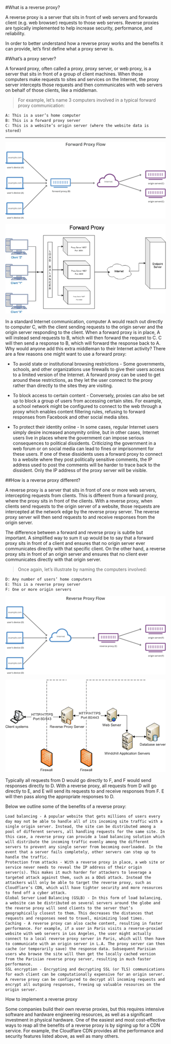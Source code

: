 #What is a reverse proxy?

A reverse proxy is a server that sits in front of web servers and forwards client (e.g. web browser)
requests to those web servers. Reverse proxies are typically implemented to help increase security,
performance, and reliability.

In order to better understand how a reverse proxy works and the benefits it can provide,
let’s first define what a proxy server is.

#What’s a proxy server?

A forward proxy, often called a proxy, proxy server, or web proxy, is a server that sits in front of a
group of client machines. When those computers make requests to sites and services on the Internet,
the proxy server intercepts those requests and then communicates with web servers on behalf of those
clients, like a middleman.

>For example, let’s name 3 computers involved in a typical forward proxy communication:


    A: This is a user’s home computer
    B: This is a forward proxy server
    C: This is a website’s origin server (where the website data is stored)

---

![example](./11.svg)


![example](./1.jpg)


In a standard Internet communication, computer A would reach out directly to computer C,
with the client sending requests to the origin server and the origin server responding to the client.
When a forward proxy is in place, A will instead send requests to B, which will then forward
the request to C. C will then send a response to B, which will forward the response back to A.
Why would anyone add this extra middleman to their Internet activity? There are a few reasons one might want to use a forward proxy:

-   To avoid state or institutional browsing restrictions - Some governments, schools, and other
    organizations use firewalls to give their users access to a limited version of the Internet.
    A forward proxy can be used to get around these restrictions, as they let the user connect to
    the proxy rather than directly to the sites they are visiting.

-   To block access to certain content - Conversely, proxies can also be set up to block a group of
     users from accessing certain sites.
     For example, a school network might be configured to
     connect to the web through a proxy which enables content filtering rules, refusing to
     forward responses from Facebook and other social media sites.

-   To protect their identity online - In some cases, regular Internet users simply desire increased
    anonymity online, but in other cases, Internet users live in places where the
    government can impose serious consequences to political dissidents.
    Criticizing the government in a web forum or on social media can lead to fines or
    imprisonment for these users. If one of these dissidents uses a forward proxy to connect
    to a website where they post politically sensitive comments, the IP address
    used to post the comments will be harder to trace back to the dissident.
    Only the IP address of the proxy server will be visible.

##How is a reverse proxy different?

A reverse proxy is a server that sits in front of one or more web servers, intercepting requests
from clients. This is different from a forward proxy, where the proxy sits in front of the clients.
With a reverse proxy, when clients send requests to the origin server of a website, those requests are
intercepted at the network edge by the reverse proxy server.
The reverse proxy server will then send requests to and receive responses from the origin server.

The difference between a forward and reverse proxy is subtle but important.
A simplified way to sum it up would be to say that a forward proxy sits in front of a
client and ensures that no origin server ever communicates directly with that specific client.
On the other hand, a reverse proxy sits in front of an origin server and ensures that
no client ever communicates directly with that origin server.

> Once again, let’s illustrate by naming the computers involved:

    D: Any number of users’ home computers
    E: This is a reverse proxy server
    F: One or more origin servers


![example2](./22.svg)

![example2](./2.gif)


Typically all requests from D would go directly to F, and F would send responses directly to D.
With a reverse proxy, all requests from D will go directly to E, and E will send its requests to
and receive responses from F. E will then pass along the appropriate responses to D.

Below we outline some of the benefits of a reverse proxy:

    Load balancing - A popular website that gets millions of users every day may not be able to handle all of its incoming site traffic with a single origin server. Instead, the site can be distributed among a pool of different servers, all handling requests for the same site. In this case, a reverse proxy can provide a load balancing solution which will distribute the incoming traffic evenly among the different servers to prevent any single server from becoming overloaded. In the event that a server fails completely, other servers can step up to handle the traffic.
    Protection from attacks - With a reverse proxy in place, a web site or service never needs to reveal the IP address of their origin server(s). This makes it much harder for attackers to leverage a targeted attack against them, such as a DDoS attack. Instead the attackers will only be able to target the reverse proxy, such as Cloudflare’s CDN, which will have tighter security and more resources to fend off a cyber attack.
    Global Server Load Balancing (GSLB) - In this form of load balancing, a website can be distributed on several servers around the globe and the reverse proxy will send clients to the server that’s geographically closest to them. This decreases the distances that requests and responses need to travel, minimizing load times.
    Caching - A reverse proxy can also cache content, resulting in faster performance. For example, if a user in Paris visits a reverse-proxied website with web servers in Los Angeles, the user might actually connect to a local reverse proxy server in Paris, which will then have to communicate with an origin server in L.A. The proxy server can then cache (or temporarily save) the response data. Subsequent Parisian users who browse the site will then get the locally cached version from the Parisian reverse proxy server, resulting in much faster performance.
    SSL encryption - Encrypting and decrypting SSL (or TLS) communications for each client can be computationally expensive for an origin server. A reverse proxy can be configured to decrypt all incoming requests and encrypt all outgoing responses, freeing up valuable resources on the origin server.

How to implement a reverse proxy

Some companies build their own reverse proxies, but this requires intensive software and hardware engineering resources, as well as a significant investment in physical hardware. One of the easiest and most cost-effective ways to reap all the benefits of a reverse proxy is by signing up for a CDN service. For example, the Cloudflare CDN provides all the performance and security features listed above, as well as many others.
